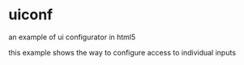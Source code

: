 uiconf
======

an example of ui configurator in html5

this example shows the way to configure access to individual inputs